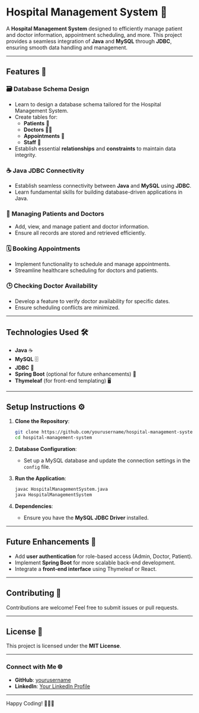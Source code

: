 # Hospital Management System 🏥

A **Hospital Management System** designed to efficiently manage patient and doctor information, appointment scheduling, and more. This project provides a seamless integration of **Java** and **MySQL** through **JDBC**, ensuring smooth data handling and management.

---

## Features 🚀

### 🗃️ Database Schema Design
- Learn to design a database schema tailored for the Hospital Management System.
- Create tables for:
  - **Patients** 🏥
  - **Doctors** 👨‍⚕️
  - **Appointments** 📅
  - **Staff** 👥
- Establish essential **relationships** and **constraints** to maintain data integrity.

### ☕ Java JDBC Connectivity
- Establish seamless connectivity between **Java** and **MySQL** using **JDBC**.
- Learn fundamental skills for building database-driven applications in Java.

### 🏥 Managing Patients and Doctors
- Add, view, and manage patient and doctor information.
- Ensure all records are stored and retrieved efficiently.

### 🗓️ Booking Appointments
- Implement functionality to schedule and manage appointments.
- Streamline healthcare scheduling for doctors and patients.

### 🕒 Checking Doctor Availability
- Develop a feature to verify doctor availability for specific dates.
- Ensure scheduling conflicts are minimized.

---

## Technologies Used 🛠️

- **Java** ☕
- **MySQL** 🗄️
- **JDBC** 🔗
- **Spring Boot** (optional for future enhancements) 🌱
- **Thymeleaf** (for front-end templating) 🖥️

---

## Setup Instructions ⚙️

1. **Clone the Repository**:
   ```bash
   git clone https://github.com/yourusername/hospital-management-system.git
   cd hospital-management-system
   ```

2. **Database Configuration**:
   - Set up a MySQL database and update the connection settings in the `config` file.
   
3. **Run the Application**:
   ```bash
   javac HospitalManagementSystem.java
   java HospitalManagementSystem
   ```

4. **Dependencies**:
   - Ensure you have the **MySQL JDBC Driver** installed.

---

## Future Enhancements 🌟

- Add **user authentication** for role-based access (Admin, Doctor, Patient).
- Implement **Spring Boot** for more scalable back-end development.
- Integrate a **front-end interface** using Thymeleaf or React.

---

## Contributing 🤝

Contributions are welcome! Feel free to submit issues or pull requests.

---

## License 📄

This project is licensed under the **MIT License**.

---

### Connect with Me 🌐

- **GitHub**: [yourusername](https://github.com/yourusername)
- **LinkedIn**: [Your LinkedIn Profile](https://linkedin.com/in/yourprofile)

---

Happy Coding! 👨‍💻✨
